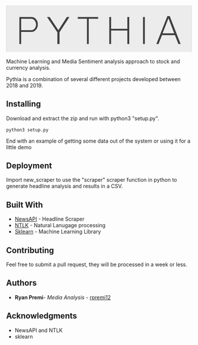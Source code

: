 ![Pythia](header.png)

Machine Learning and Media Sentiment analysis approach to stock and currency analysis.

Pythia is a combination of several different projects developed between 2018 and 2019.

## Installing

Download and extract the zip and run with python3 "setup.py".

```
python3 setup.py
```

End with an example of getting some data out of the system or using it for a little demo

## Deployment

Import new_scraper to use the "scraper" scraper function in python to generate headline analysis and results in a CSV.


## Built With

* [NewsAPI](https://newsapi.org/) - Headline Scraper
* [NTLK](https://github.com/nltk/nltk) - Natural Lanugage processing
* [Sklearn](http://scikit-learn.org/stable/index.html) - Machine Learning Library


## Contributing

Feel free to submit a pull request, they will be processed in a week or less.


## Authors

* **Ryan Premi**- *Media Analysis* - [rpremi12](https://github.com/rpremi12)


## Acknowledgments

* NewsAPI and NTLK
* sklearn
